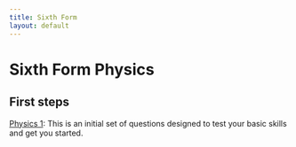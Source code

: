```yaml
---
title: Sixth Form
layout: default
---
```

# Sixth Form Physics

## First steps
[Physics 1](physics-1.html):  This is an initial set of questions designed to test your basic skills and get you started.


